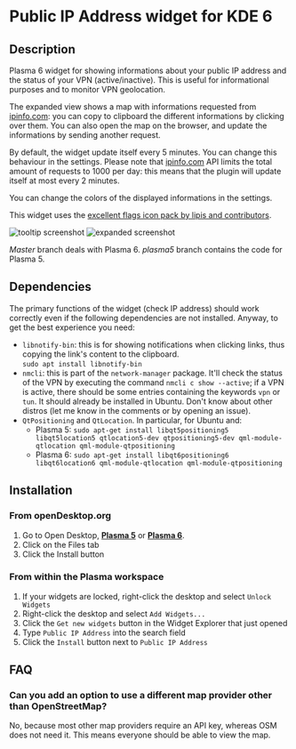 # Public IP Address widget for KDE 6

## Description

Plasma 6 widget for showing informations about your public IP address and the status of your VPN (active/inactive). This is useful for informational purposes and to monitor VPN geolocation.

The expanded view shows a map with informations requested from [ipinfo.com](https://ipinfo.io/): you can copy to clipboard the different informations by clicking over them. You can also open the map on the browser, and update the informations by sending another request.

By default, the widget update itself every 5 minutes. You can change this behaviour in the settings. Please note that [ipinfo.com](https://ipinfo.io/) API limits the total amount of requests to 1000 per day: this means that the plugin will update itself at most every 2 minutes.

You can change the colors of the displayed informations in the settings.

This widget uses the [excellent flags icon pack by lipis and contributors](https://github.com/lipis/flag-icon-css).

![tooltip screenshot](screenshots/screenshot_4.png)
![expanded screenshot](screenshots/screenshot_3.png)

*Master* branch deals with Plasma 6. *plasma5* branch contains the code for Plasma 5.

## Dependencies

The primary functions of the widget (check IP address) should work correctly even if the following dependencies are not installed. Anyway, to get the best experience you need:

* `libnotify-bin`: this is for showing notifications when clicking links, thus copying the link's content to the clipboard.  
`sudo apt install libnotify-bin`
* `nmcli`: this is part of the `network-manager` package. It'll check the status of the VPN by executing the command `nmcli c show --active`; if a VPN is active, there should be some entries containing the keywords `vpn` or `tun`. It should already be installed in Ubuntu. Don't know about other distros (let me know in the comments or by opening an issue).
* `QtPositioning` and `QtLocation`. In particular, for Ubuntu and:
  * Plasma 5: `sudo apt-get install libqt5positioning5 libqt5location5 qtlocation5-dev qtpositioning5-dev qml-module-qtlocation qml-module-qtpositioning`
  * Plasma 6: `sudo apt-get install libqt6positioning6 libqt6location6 qml-module-qtlocation qml-module-qtpositioning`

## Installation

### From openDesktop.org

1. Go to Open Desktop, **[Plasma 5](https://www.opendesktop.org/p/1289644/)** or **[Plasma 6](https://www.pling.com/p/2140275/)**.
2. Click on the Files tab
3. Click the Install button

### From within the Plasma workspace

1. If your widgets are locked, right-click the desktop and select `Unlock Widgets`
2. Right-click the desktop and select `Add Widgets...`
3. Click the `Get new widgets` button in the Widget Explorer that just opened
4. Type `Public IP Address` into the search field
5. Click the `Install` button next to `Public IP Address`

## FAQ

### Can you add an option to use a different map provider other than OpenStreetMap?

No, because most other map providers require an API key, whereas OSM does not need it. This means everyone should be able to view the map.
